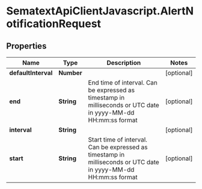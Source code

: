 # SematextApiClientJavascript.AlertNotificationRequest

## Properties
Name | Type | Description | Notes
------------ | ------------- | ------------- | -------------
**defaultInterval** | **Number** |  | [optional] 
**end** | **String** | End time of interval. Can be expressed as timestamp in milliseconds or UTC date in yyyy-MM-dd HH:mm:ss format | [optional] 
**interval** | **String** |  | [optional] 
**start** | **String** | Start time of interval. Can be expressed as timestamp in milliseconds or UTC date in yyyy-MM-dd HH:mm:ss format | [optional] 


